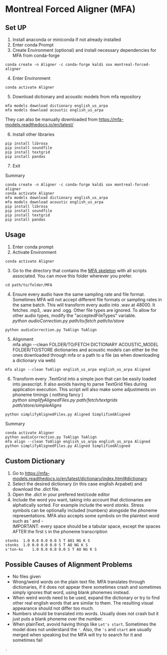 # Montreal Forced Aligner (MFA)

## Set UP  

1. Install anaconda or miniconda if not already installed
2. Enter conda Prompt
3. Create Environment (optional) and install necessary dependencies for MFA from conda-forge
```
conda create -n Aligner -c conda-forge kaldi sox montreal-forced-aligner
```

4. Enter Environment
```
conda activate Aligner
``` 

5. Download dictionary and acoustic models from mfa repository
```
mfa models download dictionary english_us_arpa
mfa models download acoustic english_us_arpa
```  
They can also be manually downloaded from https://mfa-models.readthedocs.io/en/latest/ 

6. Install other libraries
```
pip install librosa
pip install soundfile
pip install textgrid
pip install pandas
```

7. Exit  

Summary  
```
conda create -n Aligner -c conda-forge kaldi sox montreal-forced-aligner
conda activate Aligner
mfa models download dictionary english_us_arpa
mfa models download acoustic english_us_arpa
pip install librosa
pip install soundfile
pip install textgrid
pip install pandas
```

## Usage  

1. Enter conda prompt
2. Activate Environment
```
conda activate Aligner
```
3. Go to the directory that contains the [MFA skeleton]() with all scripts associated. You can move this folder wherever you prefer.
```
cd path/to/folder/MFA
```

4. Ensure every audio have the same sampling rate and file format. Sometimes MFA will not accept different file formats or sampling rates in the same batch. This will transform every audio into .wav at 48000. It fetches .mp3, .wav and .ogg. Other file types are ignored. To allow for other audio types, modify the "acceptedFileTypes" variable.      
_python audioCorrection.py path/to/fetch path/to/store_
```
python audioCorrection.py ToAlign ToAlign
```

5. Alignment  
mfa align --clean FOLDER/TO/FETCH DICTIONARY ACOUSTIC_MODEL FOLDER/TO/STORE
dictionaries and acoustic models can either be the ones downloaded through mfa or a path to a file (as when downloading a dictionary via web)
```
mfa align --clean ToAlign english_us_arpa english_us_arpa Aligned
```

6. Transform every .TextGrid into a simple json that can be easily loaded into javascript. It also avoids having to parse TextGrid files during application execution. This script will also make some adjustments on phoneme timings ( nothing fancy )  
_python simplifyAlignedFiles.py path/fetch/textgrids path/store/simpleAligns_
```
python simplifyAlignedFiles.py Aligned SimplifiedAligned
```


Summary
```
conda activate Aligner
python audioCorrection.py ToAlign ToAlign
mfa align --clean ToAlign english_us_arpa english_us_arpa Aligned
python simplifyAlignedFiles.py Aligned SimplifiedAligned
```

## Custom Dictionary
1. Go to
https://mfa-models.readthedocs.io/en/latest/dictionary/index.html#dictionary  
2. Select the desired dictionary (in this case english Arpabet) and download the .dict file.
3. Open the .dict in your prefered text/code editor
4. Include the word you want, taking into account that dictionaries are alphatically sorted. For example include the word _stonks_. Stress symbols can be optionally included (numbers) alongside the phoneme representations. MFA also accepts some symbols on the plaintext word such as ' and -  
IMPORTANT: every space should be a tabular space, except the spaces AFTER the first ``S`` in the phoneme transcription
```
stonks	1.0	0.0	0.0	0.0	S T AO1 NG K S
stonks	1.0	0.0	0.0	0.0	S T AO NG K S
s'ton-ks	1.0	0.0	0.0	0.0	S T AO NG K S
``` 


## Possible Causes of Alignment Problems   
 * No files given  
 * Wrong/weird words on the plain text file. MFA translates through dictionaries, if it does not appear there sometimes crash and sometimes simply ignores that word, using blank phonemes instead.
 * When weird words need to be used, expand the dictionary or try to find other real english words that are similar to them. The resulting visual appearance should not differ too much. 
 * Numbers should be translated into words. Usually does not crash but it just puts a blank phoneme over the number.
 * When plainText, avovid having things like ``Let's start``. Sometimes the model does not understand the ``'``. Also, the ``'s`` and ``start`` are usually merged when speaking but the MFA will try to search for it and sometimes fail

 ``.`` 
